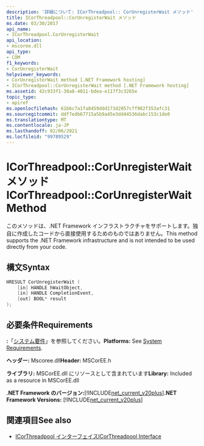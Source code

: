 ```yaml
---
description: '詳細について: ICorThreadpool:: CorUnregisterWait メソッド'
title: ICorThreadpool::CorUnregisterWait メソッド
ms.date: 03/30/2017
api_name:
- ICorThreadpool.CorUnregisterWait
api_location:
- mscoree.dll
api_type:
- COM
f1_keywords:
- CorUnregisterWait
helpviewer_keywords:
- CorUnregisterWait method [.NET Framework hosting]
- ICorThreadpool::CorUnregisterWait method [.NET Framework hosting]
ms.assetid: 42c933f1-30a8-4011-bdea-e117f3c3265e
topic_type:
- apiref
ms.openlocfilehash: 61b6c7a1fa8459ddd173d2857cff982f353afc31
ms.sourcegitcommit: ddf7edb67715a5b9a45e3dd44536dabc153c1de0
ms.translationtype: MT
ms.contentlocale: ja-JP
ms.lasthandoff: 02/06/2021
ms.locfileid: "99789529"
---
```

# <a name="icorthreadpoolcorunregisterwait-method"></a><span data-ttu-id="a2815-103">ICorThreadpool::CorUnregisterWait メソッド</span><span class="sxs-lookup"><span data-stu-id="a2815-103">ICorThreadpool::CorUnregisterWait Method</span></span>

<span data-ttu-id="a2815-104">このメソッドは、.NET Framework インフラストラクチャをサポートします。独自に作成したコードから直接使用するためのものではありません。</span><span class="sxs-lookup"><span data-stu-id="a2815-104">This method supports the .NET Framework infrastructure and is not intended to be used directly from your code.</span></span>  
  
## <a name="syntax"></a><span data-ttu-id="a2815-105">構文</span><span class="sxs-lookup"><span data-stu-id="a2815-105">Syntax</span></span>  
  
```cpp  
HRESULT CorUnregisterWait (  
    [in] HANDLE hWaitObject,  
    [in] HANDLE CompletionEvent,  
    [out] BOOL* result  
);  
```  
  
## <a name="requirements"></a><span data-ttu-id="a2815-106">必要条件</span><span class="sxs-lookup"><span data-stu-id="a2815-106">Requirements</span></span>  

 <span data-ttu-id="a2815-107">**:**「[システム要件](../../get-started/system-requirements.md)」を参照してください。</span><span class="sxs-lookup"><span data-stu-id="a2815-107">**Platforms:** See [System Requirements](../../get-started/system-requirements.md).</span></span>  
  
 <span data-ttu-id="a2815-108">**ヘッダー:** Mscoree.dll</span><span class="sxs-lookup"><span data-stu-id="a2815-108">**Header:** MSCorEE.h</span></span>  
  
 <span data-ttu-id="a2815-109">**ライブラリ:** MSCorEE.dll にリソースとして含まれています</span><span class="sxs-lookup"><span data-stu-id="a2815-109">**Library:** Included as a resource in MSCorEE.dll</span></span>  
  
 <span data-ttu-id="a2815-110">**.NET Framework のバージョン:**[!INCLUDE[net_current_v20plus](../../../../includes/net-current-v20plus-md.md)]</span><span class="sxs-lookup"><span data-stu-id="a2815-110">**.NET Framework Versions:** [!INCLUDE[net_current_v20plus](../../../../includes/net-current-v20plus-md.md)]</span></span>  
  
## <a name="see-also"></a><span data-ttu-id="a2815-111">関連項目</span><span class="sxs-lookup"><span data-stu-id="a2815-111">See also</span></span>

- [<span data-ttu-id="a2815-112">ICorThreadpool インターフェイス</span><span class="sxs-lookup"><span data-stu-id="a2815-112">ICorThreadpool Interface</span></span>](icorthreadpool-interface.md)
